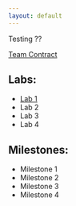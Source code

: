 ```yaml
---
layout: default
---
```


Testing ??

[Team Contract](https://soapbar.github.io/team8s/teamcontract)

## Labs:
- [Lab 1](https://soapbar.github.io/team8s/lab1)
- Lab 2
- Lab 3
- Lab 4

## Milestones:
- Milestone 1
- Milestone 2
- Milestone 3
- Milestone 4
